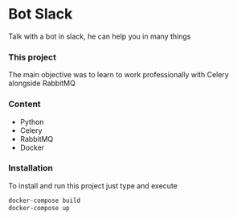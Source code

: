 # Bot Slack
Talk with a bot in slack, he can help you in many things

### This project
The main objective was to learn to work professionally with Celery alongside RabbitMQ

### Content
- Python
- Celery
- RabbitMQ
- Docker

### Installation
To install and run this project just type and execute
```bash
docker-compose build
docker-compose up
```